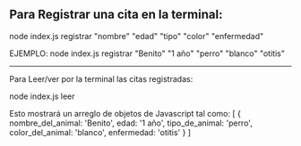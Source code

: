 Para Registrar una cita en la terminal:
--------------------------------------------
node index.js registrar "nombre" "edad" "tipo" "color" "enfermedad"

EJEMPLO: node index.js registrar "Benito" "1 año" "perro" "blanco" "otitis"

------------------------------------------------------------------------------

Para Leer/ver por la terminal las citas registradas:

node index.js leer

Esto mostrará un arreglo de objetos de Javascript tal como:
[
    {
    nombre_del_animal: 'Benito',
    edad: '1 año',
    tipo_de_animal: 'perro',
    color_del_animal: 'blanco',
    enfermedad: 'otitis'
    }
]